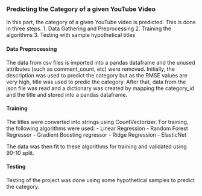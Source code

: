 ### Predicting the Category of a given YouTube Video

In this part, the category of a given YouTube video is predicted. This is done in three steps.
            1. Data Gathering and Preprocessing
            2. Training the algorithms
            3. Testing with sample hypothetical titles
#### Data Preprocessing
The data from csv files is imported into a pandas dataframe and the unused attributes (such as comment_count, etc) were removed. 
Initially, the description was used to predict the category but as the RMSE values are very high, title was used to predic the category.
After that, data from the json file was read and a dictionary was created by mapping the category_id and the title and stored into a pandas dataframe.

#### Training
The titles were converted into strings using CountVectorizer.
For training, the following algorithms were used:
      - Linear Regression
      - Random Forest Regressor
      - Gradient Boosting regressor
      - Ridge Regression
      - ElasticNet

The data was then fit to these algorithms for training and validated using 90-10 split.

#### Testing
Testing of the project was done using some hypothetical samples to predict the category.
